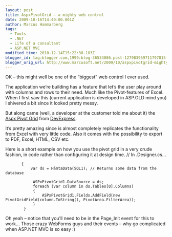 ```yaml
---
layout: post
title: AspxPivotGrid – a mighty web control
date: 2009-10-16T14:40:00.001Z
author: Marcus Hammarberg
tags:
  - Tools
  - .NET
  - Life of a consultant
  - ASP.NET MVC
modified_time: 2010-12-14T15:22:38.183Z
blogger_id: tag:blogger.com,1999:blog-36533086.post-127983959711797815
blogger_orig_url: http://www.marcusoft.net/2009/10/aspxpivotgrid-mighty-web-control.html
---
```




OK – this might well be one of the “biggest” web control I ever used.

The application we’re building has a feature that let’s the user play
around with columns and rows to their need. Much like the Pivot-features
of Excel. When I first saw this (current application is developed in
ASP.OLD mind you) I shivered a bit since it looked pretty messy.

But along came (well, a developer at the customer told me about it) the
<a href="http://www.devexpress.com/Products/NET/Controls/ASP/Pivot_Grid"
target="_blank">Aspx Pivot Grid</a> from
<a href="http://www.devexpress.com" target="_blank">DevExpress</a>.

It’s pretty amazing since is almost completely replicates the
functionality from Excel with very little code. Also it comes with the
possibility to export to PDF, Excel, HTML, CSV etc.

Here is a short example on how you use the pivot grid in a very crude
fashion, in code rather than configuring it at design time.
           // In .Designer.cs...

           {
               var ds = HämtaData(SQL1); // Returns some data from the database

                ASPxPivotGrid1.DataSource = ds;
                foreach (var column in ds.Tables[0].Columns)
                {
                    ASPxPivotGrid1.Fields.AddField(new PivotGridField(column.ToString(), PivotArea.FilterArea));
                }
            }

Oh yeah – notice that you’ll need to be in the Page_Init event for this
to work… Those crazy WebForms guys and their events – why go complicated
when ASP.NET MVC is so easy :)

